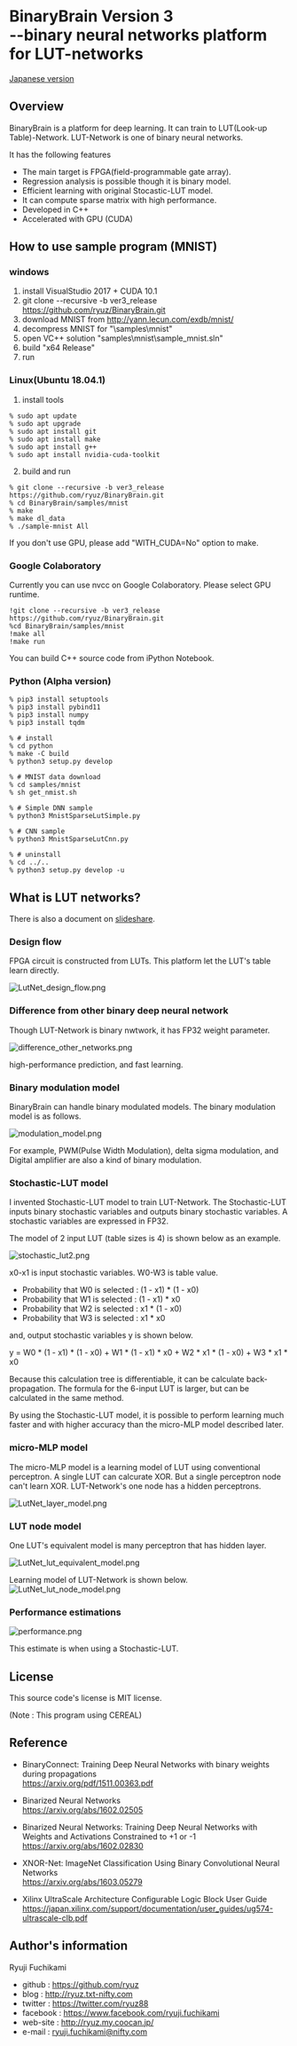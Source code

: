 ﻿
# BinaryBrain Version 3<br> --binary neural networks platform for LUT-networks

[Japanese version](README.md)

## Overview
BinaryBrain is a platform for deep learning. It can train to LUT(Look-up Table)-Network.
LUT-Network is one of binary neural networks.

It has the following features

- The main target is FPGA(field-programmable gate array).
- Regression analysis is possible though it is binary model.
- Efficient learning with original Stocastic-LUT model.
- It can compute sparse matrix with high performance.
- Developed in C++
- Accelerated with GPU (CUDA)


## How to use sample program (MNIST)
### windows
1. install VisualStudio 2017 + CUDA 10.1
2. git clone --recursive -b ver3_release https://github.com/ryuz/BinaryBrain.git 
3. download MNIST from http://yann.lecun.com/exdb/mnist/
4. decompress MNIST for "\samples\mnist"
5. open VC++ solution "samples\mnist\sample_mnist.sln"
6. build "x64 Release"
7. run

### Linux(Ubuntu 18.04.1)
1. install tools 
```
% sudo apt update
% sudo apt upgrade
% sudo apt install git
% sudo apt install make
% sudo apt install g++
% sudo apt install nvidia-cuda-toolkit
```
2. build and run
```
% git clone --recursive -b ver3_release  https://github.com/ryuz/BinaryBrain.git
% cd BinaryBrain/samples/mnist
% make
% make dl_data
% ./sample-mnist All
```

If you don't use GPU, please add "WITH_CUDA=No" option to make.

### Google Colaboratory
Currently you can use nvcc on Google Colaboratory.
Please select GPU runtime.
```
!git clone --recursive -b ver3_release  https://github.com/ryuz/BinaryBrain.git
%cd BinaryBrain/samples/mnist
!make all
!make run
```
You can build C++ source code from iPython Notebook.


### Python (Alpha version)

```
% pip3 install setuptools
% pip3 install pybind11
% pip3 install numpy
% pip3 install tqdm
```


```
% # install
% cd python
% make -C build
% python3 setup.py develop

% # MNIST data download
% cd samples/mnist
% sh get_nmist.sh

% # Simple DNN sample
% python3 MnistSparseLutSimple.py

% # CNN sample
% python3 MnistSparseLutCnn.py

% # uninstall
% cd ../..
% python3 setup.py develop -u
```


## What is LUT networks?

There is also a document on [slideshare](https://www.slideshare.net/ryuz88/lutnetwork-revision2-english-version).

### Design flow
FPGA circuit is constructed from LUTs.
This platform let the LUT's table learn directly.

![LutNet_design_flow.png](documents/images/LutNet_design_flow.png "design flow")

### Difference from other binary deep neural network
Though LUT-Network is binary nwtwork, it has FP32 weight parameter.

![difference_other_networks.png](documents/images/difference_other_networks.png "difference from other networks")

high-performance prediction, and fast learning.

### Binary modulation model
BinaryBrain can handle binary modulated models.
The binary modulation model is as follows.

![modulation_model.png](documents/images/modulation_model.png "modulation_model")

For example, PWM(Pulse Width Modulation), delta sigma modulation, and Digital amplifier are also a kind of binary modulation.

### Stochastic-LUT model
I invented Stochastic-LUT model to train LUT-Network.
The Stochastic-LUT inputs binary stochastic variables and outputs binary stochastic variables.
A stochastic variables are expressed in FP32.

The model of 2 input LUT (table sizes is 4) is shown below as an example.

![stochastic_lut2.png](documents/images/stochastic_lut2.png "stochastic_lut2")

x0-x1 is input stochastic variables. W0-W3 is table value.

- Probability that W0 is selected : (1 - x1) * (1 - x0)
- Probability that W1 is selected : (1 - x1) * x0
- Probability that W2 is selected : x1 * (1 - x0)
- Probability that W3 is selected : x1 * x0

 and, output stochastic variables y is shown below.

y =   W0 * (1 - x1) * (1 - x0)
      + W1 * (1 - x1) * x0
      + W2 * x1 * (1 - x0)
      + W3 * x1 * x0

 Because this calculation tree is differentiable, it can be calculate back-propagation.
The formula for the 6-input LUT is larger, but can be calculated in the same method.

By using the Stochastic-LUT model, it is possible to perform learning much faster and with higher accuracy than the micro-MLP model described later.


### micro-MLP model
The micro-MLP model is a learning model of LUT using conventional perceptron.
A single LUT can calcurate XOR. But a single perceptron node can't learn XOR.
LUT-Network's one node has a hidden perceptrons.

![LutNet_layer_model.png](documents/images/LutNet_layer_model.png "layer_model")

### LUT node model
One LUT's equivalent model is many perceptron that has hidden layer.

![LutNet_lut_equivalent_model.png](documents/images/LutNet_lut_equivalent_model.png "LUT node model")

Learning model of LUT-Network is shown below.
![LutNet_lut_node_model.png](documents/images/LutNet_node_model.png "LUT node model")


### Performance  estimations

![performance.png](documents/images/performance.png "parformance")

This estimate is when using a Stochastic-LUT.

## License
This source code's license is MIT license.

(Note : This program using CEREAL)

## Reference
- BinaryConnect: Training Deep Neural Networks with binary weights during propagations<br>
https://arxiv.org/pdf/1511.00363.pdf

- Binarized Neural Networks<br>
https://arxiv.org/abs/1602.02505

- Binarized Neural Networks: Training Deep Neural Networks with Weights and Activations Constrained to +1 or -1<br>
https://arxiv.org/abs/1602.02830

- XNOR-Net: ImageNet Classification Using Binary Convolutional Neural Networks<br>
https://arxiv.org/abs/1603.05279

- Xilinx UltraScale Architecture Configurable Logic Block User Guide<br>
https://japan.xilinx.com/support/documentation/user_guides/ug574-ultrascale-clb.pdf


## Author's information
Ryuji Fuchikami
- github : https://github.com/ryuz
- blog : http://ryuz.txt-nifty.com
- twitter : https://twitter.com/ryuz88
- facebook : https://www.facebook.com/ryuji.fuchikami
- web-site : http://ryuz.my.coocan.jp/
- e-mail : ryuji.fuchikami@nifty.com


